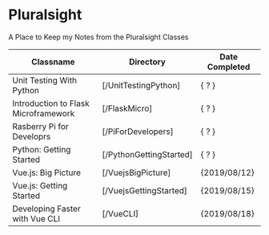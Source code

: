 # Pluralsight
A Place to Keep my Notes from the Pluralsight Classes

| Classname                               | Directory                         | Date Completed |
| --------------------------------------- | --------------------------------- | -------------- |
| Unit Testing With Python                | [/UnitTestingPython]              |  { ? }         |
| Introduction to Flask Microframework    | [/FlaskMicro]                     |  { ? }         |
| Rasberry Pi for Developrs               | [/PiForDevelopers]                |  { ? }         |
| Python: Getting Started                 | [/PythonGettingStarted]           |  { ? }         |
| Vue.js: Big Picture                     | [/VuejsBigPicture]                |  {2019/08/12}  |
| Vue.js: Getting Started                 | [/VuejsGettingStarted]            |  {2019/08/15}  |
| Developing Faster with Vue CLI          | [/VueCLI]                         |  {2019/08/18}  |
